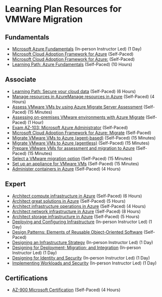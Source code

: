 # Learning Plan Resources for VMWare Migration

## Fundamentals

* [Microsoft Azure Fundamentals](https://www.microsoft.com/learning/course.aspx?cid=AZ-900T01) (In-person Instructor Led) (1 Day)
* [Microsoft Cloud Adoption Framework for Azure](https://docs.microsoft.com/en-us/learn/modules/microsoft-cloud-adoption-framework-for-azure/) (Self-Paced)
* [Microsoft Cloud Adoption Framework for Azure:](https://docs.microsoft.com/en-us/azure/cloud-adoption-framework/) (Self-Paced)
* [Learning Path: Azure Fundamentals](https://docs.microsoft.com/en-us/learn/paths/azure-fundamentals/) (Self-Paced) (10 Hours)

## Associate

* [Learning Path: Secure your cloud data](https://docs.microsoft.com/en-us/learn/paths/secure-your-cloud-data/) (Self-Paced) (6 Hours)
* [Manage resources in AzureManage resources in Azure](https://docs.microsoft.com/en-us/learn/paths/manage-resources-in-azure/) (Self-Paced) (4 Hours)
* [Assess VMware VMs by using Azure Migrate Server Assessment](https://docs.microsoft.com/en-us/azure/migrate/tutorial-assess-vmware) (Self-Paced) (15 Minutes)
* [Assessing on-premises VMware environments with Azure Migrate](https://www.microsoft.com/handsonlabs/selfpacedlabs/details/SP-AZ100085) (Self-Paced) (1 Hour)
* [Exam AZ-103: Microsoft Azure Administrator](https://docs.microsoft.com/en-us/learn/certifications/exams/az-103) (Self-Paced)
* [Microsoft Cloud Adoption Framework for Azure: Migrate](https://docs.microsoft.com/en-us/azure/cloud-adoption-framework/migrate/) (Self-Paced)
* [Migrate VMware VMs to Azure (agent-based)](https://docs.microsoft.com/en-us/azure/migrate/tutorial-migrate-vmware-agent) (Self-Paced) (15 Minutes)
* [Migrate VMware VMs to Azure (agentless)](https://docs.microsoft.com/en-us/azure/migrate/tutorial-migrate-vmware) (Self-Paced) (15 Minutes)
* [Prepare VMware VMs for assessment and migration to Azure](https://docs.microsoft.com/en-us/azure/migrate/tutorial-prepare-vmware) (Self-Paced) (15 Minutes)
* [Select a VMware migration option](https://docs.microsoft.com/en-us/azure/migrate/server-migrate-overview) (Self-Paced) (15 Minutes)
* [Set up an appliance for VMware VMs](https://docs.microsoft.com/en-us/azure/migrate/how-to-set-up-appliance-vmware) (Self-Paced) (15 Minutes)
* [Administer containers in Azure](https://docs.microsoft.com/en-us/learn/paths/administer-containers-in-azure/) (Self-Paced) (4 Hours)

## Expert

* [Architect compute infrastructure in Azure](https://docs.microsoft.com/en-us/learn/paths/architect-compute-infrastructure/) (Self-Paced) (6 Hours)
* [Architect great solutions in Azure](https://docs.microsoft.com/en-us/learn/paths/architect-great-solutions-in-azure/) (Self-Paced) (5 Hours)
* [Architect infrastructure operations in Azure](https://docs.microsoft.com/en-us/learn/paths/architect-infrastructure-operations/) (Self-Paced) (4 Hours)
* [Architect network infrastructure in Azure](https://docs.microsoft.com/en-us/learn/paths/architect-network-infrastructure/) (Self-Paced) (8 Hours)
* [Architect storage infrastructure in Azure](https://docs.microsoft.com/en-us/learn/paths/architect-storage-infrastructure/) (Self-Paced) (5 Hours)
* [Deploying and Configuring Infrastructure](https://www.microsoft.com/learning/course.aspx?cid=AZ-300T01) (In-person Instructor Led) (1 Day)
* [Design Patterns: Elements of Reusable Object-Oriented Software](https://www.amazon.com/Design-Patterns-Elements-Reusable-Object-Oriented/dp/0201633612) (Self-Paced)
* [Designing an Infrastructure Strategy](https://www.microsoft.com/learning/course.aspx?cid=AZ-301T04) (In-person Instructor Led) (1 Day)
* [Designing for Deployment; Migration; and Integration](https://www.microsoft.com/learning/course.aspx?cid=AZ-301T03) (In-person Instructor Led) (1 Day)
* [Designing for Identity and Security](https://www.microsoft.com/learning/course.aspx?cid=AZ-301T01) (In-person Instructor Led) (1 Day)
* [Implementing Workloads and Security](https://www.microsoft.com/learning/course.aspx?cid=AZ-300T02) (In-person Instructor Led) (1 Day)

## Certifications

* [AZ-900 Microsoft Certification](https://docs.microsoft.com/en-us/learn/certifications/exams/az-900) (Self-Paced) (4 Hours)
